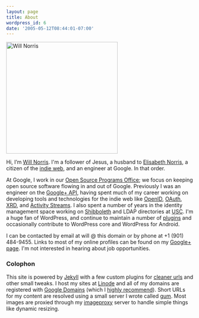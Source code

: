 ```yaml
---
layout: page
title: About
wordpress_id: 6
date: '2005-05-12T08:44:01-07:00'
---
```

<div class="h-card vcard" markdown="1">

<img src="/2005/05/03-800.jpg" alt="Will Norris" width="300" height="300" class="u-photo photo alignright" />

Hi, I’m <a href="https://willnorris.com/" class="p-name u-url fn url">Will Norris</a>. I'm a
follower of Jesus, a husband to [Elisabeth Norris][], a citizen of the [indie web][], and an
engineer at Google. In that order.

At Google, I work in our [Open Source Programs Office][]; we focus on keeping open source software
flowing in and out of Google. Previously I was an engineer on the [Google+ API][], having spent much
of my career working on developing tools and technologies for the indie web like [OpenID][],
[OAuth][], [XRD][], and [Activity Streams][]. I also spent a number of years in the identity
management space working on [Shibboleth][] and LDAP directories at [USC][].  I'm a huge fan of
WordPress, and continue to maintain a number of [plugins][] and occasionally contribute to WordPress
core and WordPress for Android.

I can be contacted by email at will @ this domain or by phone at <span class="p-tel tel">+1 (901)
484-9455</span>.  Links to most of my online profiles can be found on my [Google+
page](https://plus.google.com/+willnorris/about).  I'm not interested in hearing about job
opportunities.

</div>

[Elisabeth Norris]: http://notsoserendipitous.com/
[indie web]: http://indiewebcamp.com/
[Open Source Programs Office]: https://developers.google.com/open-source/
[Google+ API]: https://developers.google.com/+/api/
[OpenID]: http://openid.net/
[OAuth]: http://oauth.net/
[XRD]: http://docs.oasis-open.org/xri/xrd/v1.0/xrd-1.0.html
[Activity Streams]: http://activitystrea.ms/
[Shibboleth]: http://shibboleth.net/
[USC]: http://www.usc.edu/
[plugins]: https://profiles.wordpress.org/willnorris


### Colophon ###

This site is powered by [Jekyll][] with a few custom plugins for [cleaner urls][] and other small tweaks.  I host my
sites at [Linode][] and all of my domains are registered with [Google Domains][] (which I [highly recommend][]).  Short
URLs for my content are resolved using a small server I wrote called [gum][].  Most images are proxied through my
[imageproxy][] server to handle simple things like dynamic resizing.

[Jekyll]: http://jekyllrb.com/
[cleaner urls]: https://github.com/willnorris/jekyll-clean-urls
[Linode]: https://www.linode.com/
[Google Domains]: https://www.google.com/domains
[highly recommend]: /2014/06/google-domains
[gum]: /go/gum
[imageproxy]: /go/imageproxy
